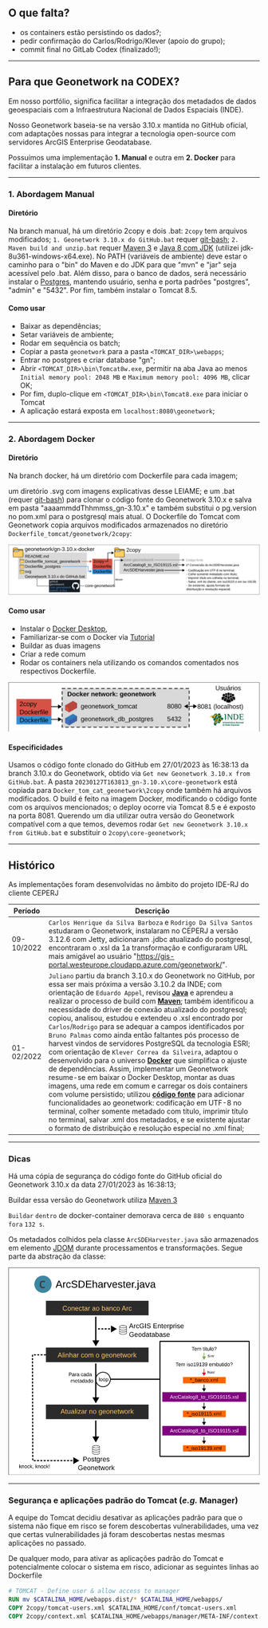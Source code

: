 ## O que falta?
 - os containers estão persistindo os dados?;
 - pedir confirmação do Carlos/Rodrigo/Klever (apoio do grupo);
 - commit final no GitLab Codex (finalizado!);
_____________________________________________________________________________
## Para que Geonetwork na CODEX?

Em nosso portfólio, significa facilitar a integração dos metadados de dados geoespaciais com a Infraestrutura Nacional de Dados Espaciais (INDE).

Nosso Geonetwork baseia-se na versão 3.10.x mantida no GitHub oficial, com adaptações nossas para integrar a tecnologia open-source com servidores ArcGIS Enterprise Geodatabase.

Possuímos uma implementação **1. Manual** e outra em **2. Docker** para facilitar a instalação em futuros clientes.
_____________________________________________________________________________
### 1. Abordagem Manual 

#### Diretório
Na branch manual, há um diretório 2copy e dois .bat: `2copy` tem arquivos modificados;
`1. Geonetwork 3.10.x do GitHub.bat` requer [git-bash](https://git-scm.com/download/win);
`2. Maven build and unzip.bat` requer [Maven 3](https://maven.apache.org/download.cgi) e [Java 8 com JDK](https://www.oracle.com/java/technologies/downloads/#java8-windows) (utilizei jdk-8u361-windows-x64.exe). No PATH (variáveis de ambiente) deve estar o caminho para o "bin" do Maven e do JDK para que "mvn" e "jar" seja acessível pelo .bat.
Além disso, para o banco de dados, será necessário instalar o [Postgres](https://www.postgresql.org/download/windows/),
mantendo usuário, senha e porta padrões "postgres", "admin" e "5432". Por fim, também instalar o Tomcat 8.5.

#### Como usar
* Baixar as dependências; 
* Setar variáveis de ambiente;
* Rodar em sequência os batch;
* Copiar a pasta `geonetwork` para a pasta `<TOMCAT_DIR>\webapps`;
* Entrar no postgres e criar database "gn";
* Abrir `<TOMCAT_DIR>\bin\Tomcat8w.exe`, permitir na aba Java ao menos `Initial memory pool: 2048 MB` e `Maximum memory pool: 4096 MB`, clicar OK;
* Por fim, duplo-clique em `<TOMCAT_DIR>\bin\Tomcat8.exe` para iniciar o Tomcat
* A aplicação estará exposta em `localhost:8080\geonetwork`;
_____________________________________________________________________________
### 2. Abordagem Docker

#### Diretório
Na branch docker, há um diretório com Dockerfile para cada imagem; 
 
um diretório .svg com imagens explicativas desse LEIAME; 
e um .bat (requer [git-bash](https://git-scm.com/download/win)) para clonar o código fonte do Geonetwork 3.10.x e salva em pasta "aaaammddThhmmss_gn-3.10.x" e também substitui o pg.version no pom.xml para o postgresql mais atual.
O Dockerfile do Tomcat com Geonetwork copia arquivos modificados armazenados no diretório `Dockerfile_tomcat/geonetwork/2copy`:

<div align="center"><img src="./svg/fig_repositorio.svg"></div>

#### Como usar
* Instalar o [Docker Desktop](https://www.docker.com/products/docker-desktop/),
* Familiarizar-se com o Docker via [Tutorial](https://docs.docker.com/get-started/)
* Buildar as duas imagens
* Criar a rede comum
* Rodar os containers nela utilizando os comandos comentados nos respectivos Dockerfile.
<div align="center"><img src="./svg/fig_docker_network.svg"></div>

#### Especificidades
Usamos o código fonte clonado do GitHub em 27/01/2023 às 16:38:13 da branch 3.10.x do Geonetwork, 
obtido via `Get new Geonetwork 3.10.x from GitHub.bat`. 
A pasta `20230127T163813_gn-3.10.x\core-geonetwork` está copiada para `Docker_tom_cat_geonetwork\2copy` 
onde também há arquivos modificados. 
O build é feito na imagem Docker, modificando o código fonte com os arquivos mencionados; 
o deploy ocorre via Tomcat 8.5 e é exposto na porta 8081. 
Querendo um dia utilizar outra versão do Geonetwork compatível com a que temos, 
devemos rodar `Get new Geonetwork 3.10.x from GitHub.bat` e substituir o `2copy\core-geonetwork`;
_____________________________________________________________________________
## Histórico
As implementações foram desenvolvidas no âmbito do projeto IDE-RJ do cliente CEPERJ

Período | Descrição
--- |---
09-10/2022 | `Carlos Henrique da Silva Barboza` e `Rodrigo Da Silva Santos` estudaram o Geonetwork, instalaram no CEPERJ a versão 3.12.6 com Jetty, adicionaram .jdbc atualizado do postgresql, encontraram o .xsl da 1a transformação e configuraram URL mais amigável ao usuário "https://gis-portal.westeurope.cloudapp.azure.com/geonetwork/".
01-02/2022 | `Juliano` partiu da branch 3.10.x do Geonetwork no GitHub, por essa ser mais próxima a versão 3.10.2 da INDE; com orientação de `Eduardo Appel`, revisou <ins>**Java**</ins> e aprendeu a realizar o processo de build com <ins>**Maven**</ins>; também identificou a necessidade do driver de conexão atualizado do postgresql; copiou, analisou, estudou e extendeu o .xsl encontrado por `Carlos`/`Rodrigo` para se adequar a campos identificados por `Bruno Palmas` como ainda então faltantes pós processo de harvest vindos de servidores PostgreSQL da tecnologia ESRI; com orientação de `Klever Correa da Silveira`, adaptou o desenvolvido para o universo <ins>**Docker**</ins> que simplifica o ajuste de dependências. Assim, implementar um Geonetwork resume-se em baixar o Docker Desktop, montar as duas imagens, uma rede em comum e carregar os dois containers com volume persistido; utilizou <ins>**código fonte**</ins> para adicionar funcionalidades ao geonetwork: codificação em UTF-8 no terminal, colher somente metadado com título, imprimir título no terminal, salvar .xml dos metadados, e se existente ajustar o formato de distribuição e resolução especial no .xml final;
_____________________________________________________________________________
### Dicas 

Há uma cópia de segurança do código fonte do GitHub oficial do Geonetwork 3.10.x da data 27/01/2023 às 16:38:13;

Buildar essa versão do Geonetwork utiliza [Maven 3](https://maven.apache.org/download.cgi)

`Buildar` `dentro` de docker-container demorava cerca de `880 s` enquanto `fora` `132 s`.

Os metadados colhidos pela classe `ArcSDEHarvester.java` são armazenados em elemento [JDOM](http://www.jdom.org/docs/apidocs.1.1/org/jdom/Element.html) durante processamentos e transformações.
Segue parte da abstração da classe:

<div align="center"><img src="./svg/fig_arcsdeharvester_abs.svg"></div>



_____________________________________________________________________________
### Segurança e aplicações padrão do Tomcat (*e.g.* Manager)
A equipe do Tomcat decidiu desativar as aplicações padrão para que o sistema não fique em risco se forem descobertas vulnerabilidades, uma vez que certas vulnerabilidades já foram descobertas nestas mesmas aplicações no passado.

De qualquer modo, para ativar as aplicações padrão do Tomcat e potencialmente colocar o sistema em risco, adicionar as seguintes linhas ao Dockerfile
```Dockerfile
# TOMCAT - Define user & allow access to manager
RUN mv $CATALINA_HOME/webapps.dist/* $CATALINA_HOME/webapps/
COPY 2copy/tomcat-users.xml $CATALINA_HOME/conf/tomcat-users.xml
COPY 2copy/context.xml $CATALINA_HOME/webapps/manager/META-INF/context.xml
```
